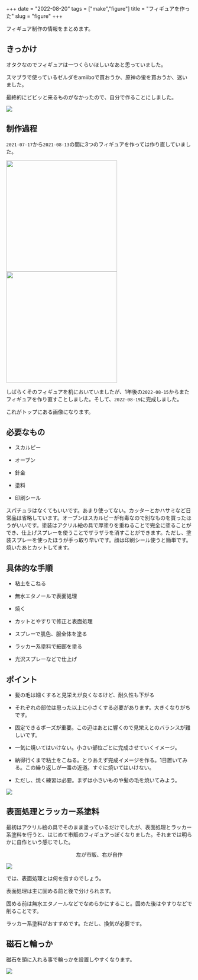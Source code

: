 +++
date = "2022-08-20"
tags = ["make","figure"]
title = "フィギュアを作った"
slug = "figure"
+++

フィギュア制作の情報をまとめます。

## きっかけ

オタクなのでフィギュアは一つくらいほしいなあと思っていました。

スマブラで使っているゼルダをamiiboで買おうか、原神の蛍を買おうか、迷いました。

最終的にビビッと来るものがなかったので、自分で作ることにしました。

![](https://raw.githubusercontent.com/syui/img/master/other/figure_07.jpg)

## 制作過程

`2021-07-17`から`2021-08-13`の間に3つのフィギュアを作っては作り直していました。

<img src="https://raw.githubusercontent.com/syui/img/master/other/figure_01.jpg" width="300">
<img src="https://raw.githubusercontent.com/syui/img/master/other/figure_02.jpg" width="300">

しばらくそのフィギュアを机においていましたが、1年後の`2022-08-15`からまたフィギュアを作り直すことしました。そして、`2022-08-19`に完成しました。

これがトップにある画像になります。

## 必要なもの

- スカルピー

- オーブン

- 針金

- 塗料

- 印刷シール

スパチュラはなくてもいいです。あまり使ってない。カッターとかハサミなど日常品は省略しています。オーブンはスカルピーが有毒なので別なものを買ったほうがいいです。塗装はアクリル絵の具で厚塗りを重ねることで完全に塗ることができ、仕上げスプレーを使うことでザラザラを消すことができます。ただし、塗装スプレーを使ったほうが手っ取り早いです。顔は印刷シール使うと簡単です。焼いたあとカットしてます。

## 具体的な手順

- 粘土をこねる

- 無水エタノールで表面処理

- 焼く

- カットとやすりで修正と表面処理

- スプレーで肌色、服全体を塗る

- ラッカー系塗料で細部を塗る

- 光沢スプレーなどで仕上げ

## ポイント

- 髪の毛は細くすると見栄えが良くなるけど、耐久性も下がる

- それぞれの部位は思った以上に小さくする必要があります。大きくなりがちです。

- 固定できるポーズが重要。この辺はあとに響くので見栄えとのバランスが難しいです。

- 一気に焼いてはいけない。小さい部位ごとに完成させていくイメージ。

- 納得行くまで粘土をこねる。とりあえず完成イメージを作る。1日置いてみる。この繰り返しが一番の近道。すぐに焼いてはいけない。

- ただし、焼く練習は必要。まずは小さいものや髪の毛を焼いてみよう。

![](https://raw.githubusercontent.com/syui/img/master/other/figure_04.jpg)

## 表面処理とラッカー系塗料

最初はアクリル絵の具でそのまま塗っているだけでしたが、表面処理とラッカー系塗料を行うと、はじめて市販のフィギュアっぽくなりました。それまでは明らかに自作という感じでした。

<div style="text-align:center;">
<p>左が市販、右が自作</p>
</div>

![](https://raw.githubusercontent.com/syui/img/master/other/figure_06.jpg)

では、表面処理とは何を指すのでしょう。

表面処理は主に固める前と後で分けられます。

固める前は無水エタノールなどでなめらかにすること。固めた後はやすりなどで削ることです。

ラッカー系塗料がおすすめです。ただし、換気が必要です。

## 磁石と輪っか

磁石を頭に入れる事で輪っかを設置しやすくなります。

![](https://raw.githubusercontent.com/syui/img/master/other/figure_05.jpg)

